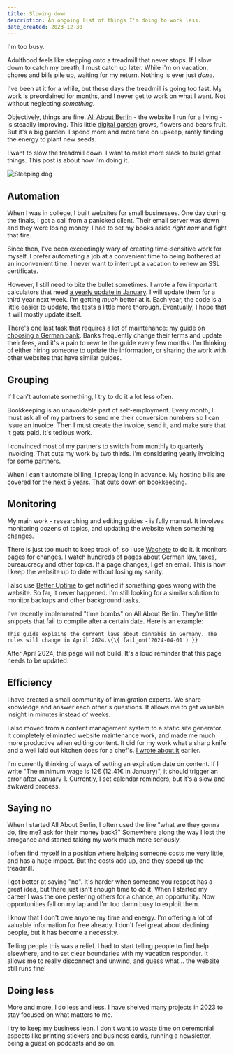```yaml
---
title: Slowing down
description: An ongoing list of things I'm doing to work less.
date_created: 2023-12-30
---
```


I'm too busy.

Adulthood feels like stepping onto a treadmill that never stops. If I slow down to catch my breath, I must catch up later. While I'm on vacation, chores and bills pile up, waiting for my return. Nothing is ever just *done*.

I've been at it for a while, but these days the treadmill is going too fast. My work is preordained for months, and I never get to work on what I want. Not without neglecting *something*.

Objectively, things are fine. [All About Berlin](/projects/all-about-berlin) - the website I run for a living - is steadily improving. This little [digital garden](/blog/digital-gardening) grows, flowers and bears fruit. But it's a big garden. I spend more and more time on upkeep, rarely finding the energy to plant new seeds.

I want to slow the treadmill down. I want to make more slack to build great things. This post is about how I'm doing it.

![Sleeping dog](/images/sleeping-dog.png)

## Automation

When I was in college, I built websites for small businesses. One day during the finals, I got a call from a panicked client. Their email server was down and they were losing money. I had to set my books aside *right now* and fight that fire.

Since then, I've been exceedingly wary of creating time-sensitive work for myself. I prefer automating a job at a convenient time to being bothered at an inconvenient time. I never want to interrupt a vacation to renew an SSL certificate.

However, I still need to bite the bullet sometimes. I wrote a few important calculators that need [a yearly update in January](/blog/new-in-2024). I will update them for a third year next week. I'm getting *much* better at it. Each year, the code is a little easier to update, the tests a little more thorough. Eventually, I hope that it will mostly update itself.

There's one last task that requires a lot of maintenance: my guide on [choosing a German bank](https://allaboutberlin.com/guides/first-bank-account-in-germany). Banks frequently change their terms and update their fees, and it's a pain to rewrite the guide every few months. I'm thinking of either hiring someone to update the information, or sharing the work with other websites that have similar guides.

## Grouping

If I can't automate something, I try to do it a lot less often.

Bookkeeping is an unavoidable part of self-employment. Every month, I must ask all of my partners to send me their conversion numbers so I can issue an invoice. Then I must create the invoice, send it, and make sure that it gets paid. It's tedious work.

I convinced most of my partners to switch from monthly to quarterly invoicing. That cuts my work by two thirds. I'm considering yearly invoicing for some partners.

When I can't automate billing, I prepay long in advance. My hosting bills are covered for the next 5 years. That cuts down on bookkeeping.

## Monitoring

My main work - researching and editing guides - is fully manual. It involves monitoring dozens of topics, and updating the website when something changes. 

There is just too much to keep track of, so I use [Wachete](https://www.wachete.com/) to do it. It monitors pages for changes. I watch hundreds of pages about German law, taxes, bureaucracy and other topics. If a page changes, I get an email. This is how I keep the website up to date without losing my sanity.

I also use [Better Uptime](https://betterstack.com/uptime) to get notified if something goes wrong with the website. So far, it never happened. I'm still looking for a similar solution to monitor backups and other background tasks.

I've recently implemented "time bombs" on All About Berlin. They're little snippets that fail to compile after a certain date. Here is an example:

    This guide explains the current laws about cannabis in Germany. The rules will change in April 2024.\{\{ fail_on('2024-04-01') }}

After April 2024, this page will not build. It's a loud reminder that this page needs to be updated.

## Efficiency

I have created a small community of immigration experts. We share knowledge and answer each other's questions. It allows me to get valuable insight in minutes instead of weeks.

I also moved from a content management system to a static site generator. It completely eliminated website maintenance work, and made me much more productive when editing content. It did for my work what a sharp knife and a well laid out kitchen does for a chef's. [I wrote about it](/projects/ursus) earlier.

I'm currently thinking of ways of setting an expiration date on content. If I write "The minimum wage is 12€ (12.41€ in January)", it should trigger an error after January 1. Currently, I set calendar reminders, but it's a slow and awkward process.

## Saying no

When I started All About Berlin, I often used the line "what are they gonna do, fire me? ask for their money back?" Somewhere along the way I lost the arrogance and started taking my work much more seriously.

I often find myself in a position where helping someone costs me very little, and has a huge impact. But the costs add up, and they speed up the treadmill.

I got better at saying "no". It's harder when someone you respect has a great idea, but there just isn't enough time to do it. When I started my career I was the one pestering others for a chance, an opportunity. Now opportunities fall on my lap and I'm too damn busy to exploit them.

I know that I don't owe anyone my time and energy. I'm offering a lot of valuable information for free already. I don't feel great about declining people, but it has become a necessity.

Telling people this was a relief. I had to start telling people to find help elsewhere, and to set clear boundaries with my vacation responder. It allows me to really disconnect and unwind, and guess what... the website still runs fine!

## Doing less

More and more, I do less and less. I have shelved many projects in 2023 to stay focused on what matters to me.

I try to keep my business lean. I don't want to waste time on ceremonial aspects like printing stickers and business cards, running a newsletter, being a guest on podcasts and so on.
